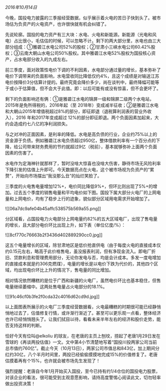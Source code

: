 
_2016年10月14日_

今晚，国投电力披露的三季报经营数据，似乎展示着火电的苦日子快到头了。被市场估为负资产的火电资产，也许很快就有机会纠错了。

先说轮廓。国投的电力资产有三大块：水电、火电和新能源。新能源（光电和风电）占比很小，毛估估的时候，可以忽略不计。剩下的两大部分里，水电也由三大部分组成：①雅砻江水电公司52%的股权；②甘肃小三峡水电公司60.42%股权；③云南大朝山水电公司50%股权。其中雅砻江水电52%股权为国投核心资产，占水电部分收入的九成左右。  

前三季度，面对政策性电价下调的不利因素，水电部分通过量的增长，基本弥补了电价下调带来的负面影响，水电营收同比降低仅约4%，且这个成绩是对输送江苏电价按降价3分估算计提的。最终究竟会降价多少，尚在谈判中，最终降幅可能等于或小于估算值，但不会大于此值。即：以后可能有或没有惊喜，但不会更坏了。

剩下的负面影响还有俩：①是雅砻江水电的锦屏一级和锦屏二级两个水电站，2015年是免所得税的，2016年起（至 2018年）变成减半征收；②是雅砻江水电和大朝山2015年增值税超过8%的部分，即征即退（退税算利润表的营业外收入），2016 年和2017年变成超过 12%的部分即征即退。两个负面因素加起来，大约会造成约七八亿的净利润损失。

与之对冲的正面因素，是利率的降低。水电是高负债的行业，企业约75%以上的资金源于负债。例如雅砻江水电负债超过950亿，整体借款利率有一个百分点的下降，给公司带来财务费用的节约就超过9亿（税前），基本就够弥补上面两个负面因素的伤害了。

水电作为定海神针就那样了，暂时没啥大惊喜也没啥大伤害，静待市场无风险利率下降引发的估值上升即可。今天数据亮点在火电，这个被市场视为负资产的“累赘”，开始向市场摆出“我没那么丑”的灿烂笑脸了。

三季度的火电售电量增加12%+，电价同比降低9%+，但环比则出现了5%+的增加。过去五个季度的销售电量和平均电价如下图。国投下属大部分火电厂的上网电量和上网电价，均有了稳步上行的迹象，貌似部分区域用电需求开始增加了。

![[06a7dc9afe04b45affc538575b569a55.png]]

分区域看，占国投电力火电部分上网电量约82%的五大区域电厂，出现了售电量的增长，且大部分电价环比出现上升，如下表（单位亿度/%）：

![[8cf770c76663b2f3436d402889290cc0.jpg]]

这五个电量增长的区域，除甘肃地区是低价抢直供电（由于每度火电的直接成本仅约0.15元左右，略高于此价格售电，虽没报表利润，但有净现金流入。即电厂折旧、贷款利息和管理费用部分，无论你发电与否，均是会计成本。多发一度电增加的直接成本就是约306克燃煤），电量的增长是以电价下跌为代价的，其他四个区域，均出现电价环比上升的情况下，售电量的同比增加。

相对情况依然糟糕的是位于广西和新疆的火电厂，虽然电价环比也基本稳住，但售电量继续萎缩中。这两处售电量占火电部分的18.1%。

![[91c46cf0b3fe2f0cda32c4016d62cd9d.jpg]]

以上面图表所展示的火电厂三季度经营数据看，火电最糟糕的时期很可能已经静悄悄地过去了，估值修复行情，或许渐行渐近了。甚至可以更乐观一点看，整体经济也许已经悄悄翘头了。让我们拭目以待，看看未来半年左右的经济和股价走势，能否支持这样的判断。

恰好今天有位叫@elkoliu 的球友，在老唐的主页上刨坟，捞起了老唐1月29日发在雪球的《再谈两投估值》一文。文中第4小节清楚地写着“国投川投两家公司当前总市值约760亿”。截止今天（10月13日），两家公司市值总和843亿，加上期间分红约30亿，八个半月时间里，两投已经偷偷摸摸地完成15%的价值修复了。老唐估摸着再有个15%，也许就会被市场先生发现了！

强烈提醒：老唐自今年1月开始买入国投，至今已持有约1/4仓位的国投电力股票，对该企业的看法，很可能受到主观意愿影响，请持高度警惕心阅读此文，切勿轻率做出投资决策！
